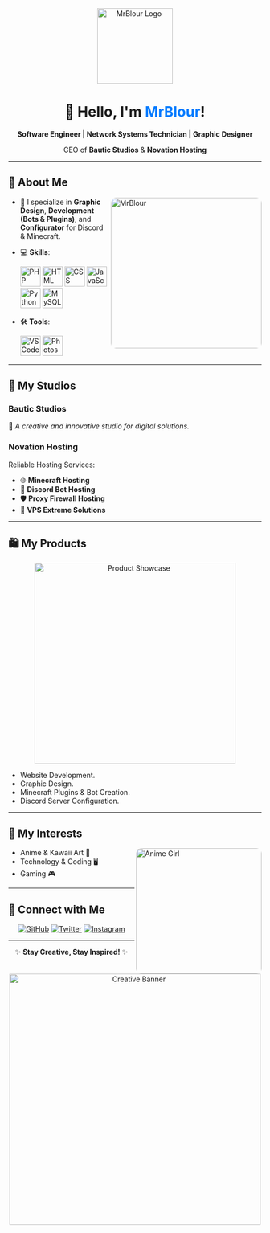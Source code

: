 <div align="center">
  <img src="https://i.imgur.com/your-logo.png" alt="MrBlour Logo" width="150"/>
  <h1>👋 Hello, I'm <span style="color: #007bff;">MrBlour</span>!</h1>
  <p><strong>Software Engineer | Network Systems Technician | Graphic Designer</strong></p>
  <p>CEO of <strong>Bautic Studios</strong> & <strong>Novation Hosting</strong></p>
</div>

---

## 🌟 About Me  
<img align="right" src="https://i.imgur.com/sample-professional-photo.jpg" alt="MrBlour" width="300" style="border-radius: 10px;"/>

- 🔧 I specialize in **Graphic Design**, **Development (Bots & Plugins)**, and **Configurator** for Discord & Minecraft.  
- 💻 **Skills**:  
  <div align="left">
    <img src="https://cdn.jsdelivr.net/gh/devicons/devicon/icons/php/php-original.svg" title="PHP" width="40"/> 
    <img src="https://cdn.jsdelivr.net/gh/devicons/devicon/icons/html5/html5-original.svg" title="HTML" width="40"/>
    <img src="https://cdn.jsdelivr.net/gh/devicons/devicon/icons/css3/css3-original.svg" title="CSS" width="40"/>
    <img src="https://cdn.jsdelivr.net/gh/devicons/devicon/icons/javascript/javascript-original.svg" title="JavaScript" width="40"/>
    <img src="https://cdn.jsdelivr.net/gh/devicons/devicon/icons/python/python-original.svg" title="Python" width="40"/>
    <img src="https://cdn.jsdelivr.net/gh/devicons/devicon/icons/mysql/mysql-original.svg" title="MySQL" width="40"/>
  </div>
  
- 🛠️ **Tools**:  
  <div align="left">
    <img src="https://cdn.jsdelivr.net/gh/devicons/devicon/icons/vscode/vscode-original.svg" title="VSCode" width="40"/> 
    <img src="https://cdn.jsdelivr.net/gh/devicons/devicon/icons/photoshop/photoshop-line.svg" title="Photoshop" width="40"/>
  </div>

---

## 🏢 My Studios  

### **Bautic Studios**  
🌟 *A creative and innovative studio for digital solutions.*  

### **Novation Hosting**  
Reliable Hosting Services:  
- 🌐 **Minecraft Hosting**  
- 🤖 **Discord Bot Hosting**  
- 🛡️ **Proxy Firewall Hosting**  
- 🚀 **VPS Extreme Solutions**  

---

## 🛍️ My Products  
<div align="center">
  <img src="https://i.imgur.com/product-image-example.jpg" alt="Product Showcase" width="400"/>
</div>

- Website Development.  
- Graphic Design.  
- Minecraft Plugins & Bot Creation.  
- Discord Server Configuration.  

---

## 🎌 My Interests  
<div align="left">
  <img align="right" src="https://i.imgur.com/random-kawaii-anime.png" alt="Anime Girl" width="250" style="border-radius: 10px;"/>
  
  - Anime & Kawaii Art 💖  
  - Technology & Coding 🖥️  
  - Gaming 🎮  
</div>  

---

## 📲 Connect with Me  

<div align="center">
  <a href="https://github.com/MrBlour"><img src="https://img.shields.io/badge/GitHub-MrBlour-%23181717?style=for-the-badge&logo=github&logoColor=white" alt="GitHub"/></a>
  <a href="https://twitter.com/MrBlour"><img src="https://img.shields.io/badge/Twitter-MrBlour-%231DA1F2?style=for-the-badge&logo=twitter&logoColor=white" alt="Twitter"/></a>
  <a href="https://instagram.com/MrBlour"><img src="https://img.shields.io/badge/Instagram-MrBlour-%23E4405F?style=for-the-badge&logo=instagram&logoColor=white" alt="Instagram"/></a>
</div>

---

<div align="center">
  <p>✨ <strong>Stay Creative, Stay Inspired!</strong> ✨</p>
  <img src="https://i.imgur.com/random-creative-image.png" alt="Creative Banner" width="500"/>
</div>